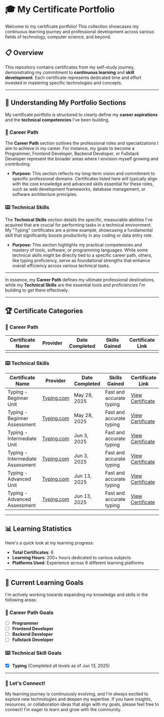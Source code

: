 # 🎓 My Certificate Portfolio

Welcome to my certificate portfolio! This collection showcases my continuous learning journey and professional development across various fields of technology, computer science, and beyond.

## 📋 Overview

This repository contains certificates from my self-study journey, demonstrating my commitment to **continuous learning** and **skill development**. Each certificate represents dedicated time and effort invested in mastering specific technologies and concepts.

---

## 🧭 Understanding My Portfolio Sections

My certificate portfolio is structured to clearly define my **career aspirations** and the **technical competencies** I've been building.

### 💼 Career Path

The **Career Path** section outlines the professional roles and specializations I aim to achieve in my career. For instance, my goals to become a Programmer, Frontend Developer, Backend Developer, or Fullstack Developer represent the broader areas where I envision myself growing and contributing.

* **Purpose:** This section reflects my long-term vision and commitment to specific professional domains. Certificates listed here will typically align with the core knowledge and advanced skills essential for these roles, such as web development frameworks, database management, or software architecture principles.

### ⌨️ Technical Skills

The **Technical Skills** section details the specific, measurable abilities I've acquired that are crucial for performing tasks in a technical environment. My "Typing" certificates are a prime example, showcasing a fundamental skill that significantly boosts productivity in any coding or data entry role.

* **Purpose:** This section highlights my practical competencies and mastery of tools, software, or programming languages. While some technical skills might be directly tied to a specific career path, others, like typing proficiency, serve as foundational strengths that enhance overall efficiency across various technical tasks.

---

In essence, my **Career Path** defines my ultimate professional destinations, while my **Technical Skills** are the essential tools and proficiencies I'm building to get there effectively.

---

## 🏆 Certificate Categories

### 💼 Career Path
| Certificate Name | Provider | Date Completed | Skills Gained | Certificate Link |
|------------------|----------|----------------|---------------|------------------|
|                  |          |                |               |                  |


### ⌨️ Technical Skills
| Certificate Name | Provider | Date Completed | Skills Gained       | Certificate Link               |
|------------------|----------|----------------|---------------------|--------------------------------|
| Typing - Beginner Unit | [Typing.com](https://www.typing.com/student/lessons) | May 28, 2025   | Fast and accurate typing    | [View Certificate](./typing/typing-beginner-unit.pdf) |
| Typing - Beginner Assessment | [Typing.com](https://www.typing.com/student/lessons) | May 28, 2025   | Fast and accurate typing    | [View Certificate](./typing/typing-beginner-assessment.pdf) |
| Typing - Intermediate Unit | [Typing.com](https://www.typing.com/student/lessons) | Jun 3, 2025    | Fast and accurate typing    | [View Certificate](./typing/typing-intermediate-unit.pdf) |
| Typing - Intermediate Assessment | [Typing.com](https://www.typing.com/student/lessons) | Jun 3, 2025    | Fast and accurate typing    | [View Certificate](./typing/typing-intermediate-assessment.pdf) |
| Typing - Advanced Unit | [Typing.com](https://www.typing.com/student/lessons) | Jun 13, 2025   | Fast and accurate typing    | [View Certificate](./typing/typing-advanced-unit.pdf) |
| Typing - Advanced Assessment | [Typing.com](https://www.typing.com/student/lessons) | Jun 13, 2025   | Fast and accurate typing    | [View Certificate](./typing/typing-advanced-assessment.pdf) |


---

## 📊 Learning Statistics

Here's a quick look at my learning progress:

-   **Total Certificates**: 6
-   **Learning Hours**: 200+ hours dedicated to various subjects
-   **Platforms Used**: Experience across 6 different learning platforms

---

## 🎯 Current Learning Goals

I'm actively working towards expanding my knowledge and skills in the following areas:

### 💼 Career Path Goals

-   [ ] **Programmer**
-   [ ] **Frontend Developer**
-   [ ] **Backend Developer**
-   [ ] **Fullstack Developer**

### ⌨️ Technical Skill Goals

-   [X] **Typing** (Completed all levels as of Jun 13, 2025)

---

### 👋 Let's Connect!

My learning journey is continuously evolving, and I'm always excited to explore new technologies and deepen my expertise. If you have insights, resources, or collaboration ideas that align with my goals, please feel free to connect! I'm eager to learn and grow with the community.